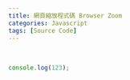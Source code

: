 ```yaml
---
title: 網頁縮放程式碼 Browser Zoom
categories: Javascript
tags: [Source Code]
---
```


<br/>

```javascript
console.log(123);
```